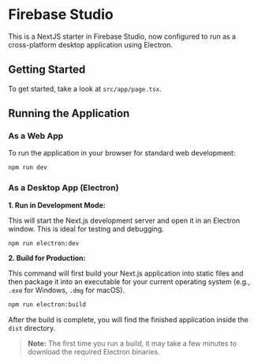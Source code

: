# Firebase Studio

This is a NextJS starter in Firebase Studio, now configured to run as a cross-platform desktop application using Electron.

## Getting Started

To get started, take a look at `src/app/page.tsx`.

## Running the Application

### As a Web App

To run the application in your browser for standard web development:

```bash
npm run dev
```

### As a Desktop App (Electron)

**1. Run in Development Mode:**

This will start the Next.js development server and open it in an Electron window. This is ideal for testing and debugging.

```bash
npm run electron:dev
```

**2. Build for Production:**

This command will first build your Next.js application into static files and then package it into an executable for your current operating system (e.g., `.exe` for Windows, `.dmg` for macOS).

```bash
npm run electron:build
```

After the build is complete, you will find the finished application inside the `dist` directory.

> **Note:** The first time you run a build, it may take a few minutes to download the required Electron binaries.
